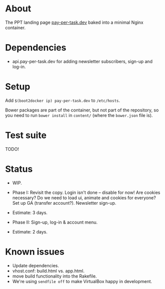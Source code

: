 # About

The PPT landing page [pay-per-task.dev](http://pay-per-task.dev) baked into a minimal Nginx container.

# Dependencies

- api.pay-per-task.dev for adding newsletter subscribers, sign-up and log-in.

# Setup

Add `$(boot2docker ip) pay-per-task.dev` to `/etc/hosts`.

Bower packages are part of the container, but not part of the repository, so you need to run `bower install` in `content/` (where the `bower.json` file is).

# Test suite

TODO!

# Status

- WIP.

- Phase I: Revisit the copy. Login isn't done – disable for now! Are cookies necessary? Do we need to load ui, animate and cookies for everyone? Set up GA (transfer account?). Newsletter sign-up.
- Estimate: 3 days.

- Phase II: Sign-up, log-in & account menu.
- Estimate: 2 days.

# Known issues

- Update dependencies.
- vhost.conf: build.html vs. app.html.
- move build functionality into the Rakefile.
- We're using `sendfile off` to make VirtualBox happy in development.
